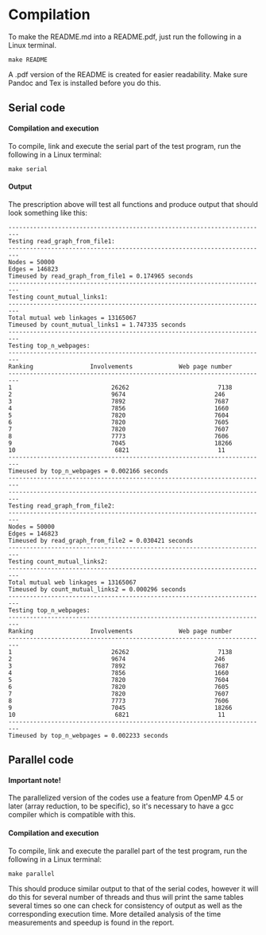 # Compilation

To make the README.md into a README.pdf, just run the following in a Linux terminal.

```terminal
make README
```
A .pdf version of the README is created for easier readability.
Make sure Pandoc and Tex is installed before you do this.

## Serial code

#### Compilation and execution
To compile, link and execute the serial part of the test program, run the following in a Linux terminal:

```terminal
make serial
```

#### Output
The prescription above will test all functions and produce output that should look something like this:

```terminal
-------------------------------------------------------------------------
Testing read_graph_from_file1:
-------------------------------------------------------------------------
Nodes = 50000
Edges = 146823
Timeused by read_graph_from_file1 = 0.174965 seconds
-------------------------------------------------------------------------
Testing count_mutual_links1:
-------------------------------------------------------------------------
Total mutual web linkages = 13165067
Timeused by count_mutual_links1 = 1.747335 seconds
-------------------------------------------------------------------------
Testing top_n_webpages:
-------------------------------------------------------------------------
Ranking                Involvements             Web page number
-------------------------------------------------------------------------
1                            26262                         7138
2                            9674                         246
3                            7892                         7687
4                            7856                         1660
5                            7820                         7604
6                            7820                         7605
7                            7820                         7607
8                            7773                         7606
9                            7045                         18266
10                            6821                         11
-------------------------------------------------------------------------
Timeused by top_n_webpages = 0.002166 seconds
-------------------------------------------------------------------------
-------------------------------------------------------------------------
Testing read_graph_from_file2:
-------------------------------------------------------------------------
Nodes = 50000
Edges = 146823
Timeused by read_graph_from_file2 = 0.030421 seconds
-------------------------------------------------------------------------
Testing count_mutual_links2:
-------------------------------------------------------------------------
Total mutual web linkages = 13165067
Timeused by count_mutual_links2 = 0.000296 seconds
-------------------------------------------------------------------------
Testing top_n_webpages:
-------------------------------------------------------------------------
Ranking                Involvements             Web page number
-------------------------------------------------------------------------
1                            26262                         7138
2                            9674                         246
3                            7892                         7687
4                            7856                         1660
5                            7820                         7604
6                            7820                         7605
7                            7820                         7607
8                            7773                         7606
9                            7045                         18266
10                            6821                         11
-------------------------------------------------------------------------
Timeused by top_n_webpages = 0.002233 seconds
```

## Parallel code

#### Important note!
The parallelized version of the codes use a feature from OpenMP 4.5 or later (array reduction, to be specific), so it's necessary to have a gcc compiler which is compatible with this.


#### Compilation and execution
To compile, link and execute the parallel part of the test program, run the following in a Linux terminal:

```terminal
make parallel
```

This should produce similar output to that of the serial codes, however it will do this for several number of threads
and thus will print the same tables several times so one can check for consistency of output as well as the
corresponding execution time. More detailed analysis of the time measurements and speedup is found in the report.
